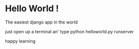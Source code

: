 # Hello World !
The easiest django app in the world

just open up a terminal an' type
python helloworld.py runserver

happy learning
